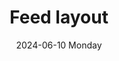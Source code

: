 ---
aliases: 
tags:
categories:
draft: false
slug: 
layout: feed
githubrepo: 
keywords: 
type: showcase/layouts/canonical
date:
- 2024-06-10 Monday
description: A canonical layout for items that can flow into a feed
title: Feed layout
lastMod: 2024-06-22
---